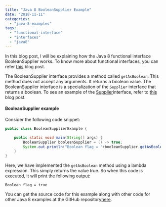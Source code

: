 ```yaml
---
title: "Java 8 BooleanSupplier Example"
date: "2018-11-11"
categories: 
  - "java-8-examples"
tags: 
  - "functional-interface"
  - "interfaces"
  - "java8"
---
```


In this blog post, I will be explaining how the Java 8 functional interface BooleanSupplier works. To know more about functional interfaces, you can refer [this](https://reshmabidikar.github.io/2019/03/java-8-functional-interface.html) blog post.

The BooleanSupplier interface provides a method called `getAsBoolean`. This method does not accept any arguments. It returns a boolean value. The BooleanSupplier interface is a specialization of the `Supplier` interface that returns a boolean. To see an example of the [Supplier](https://docs.oracle.com/javase/8/docs/api/java/util/function/Supplier.html)interface, refer to [this](https://reshmabidikar.github.io/2018/08/java-8-supplier-interface-example.html) blog post.

#### BooleanSupplier example

Consider the following code snippet:

````java
public class BooleanSupplierExample {

    public static void main(String[] args) { 
        BooleanSupplier booleanSupplier = () -> true; 
        System.out.println("Boolean flag = "+booleanSupplier.getAsBoolean()); 
    } 
}
````

Here, we have implemented the `getAsBoolean` method using a lambda expression. This simply returns the value true. So when this code is executed, it will print the following output:

```
Boolean flag = true
```

You can get the source code for this example along with other code for other Java 8 examples at the GitHub repository[here](https://github.com/reshmabidikar/Java8Demo).
